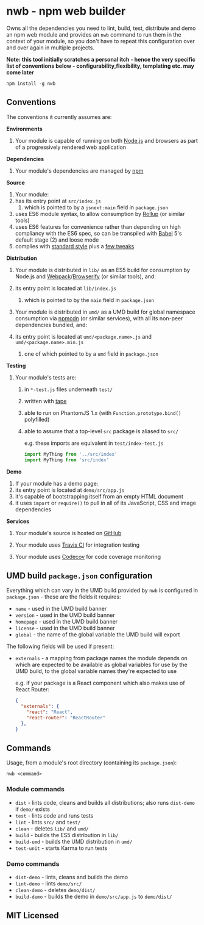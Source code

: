 # nwb - npm web builder

Owns all the dependencies you need to lint, build, test, distribute and demo an npm web module and provides an `nwb` command to run them in the context of your module, so you don't have to repeat this configuration over and over again in multiple projects.

**Note: this tool initially scratches a personal itch - hence the very specific list of conventions below - configurability,flexibility, templating etc. may come later**

```
npm install -g nwb
```

## Conventions

The conventions it currently assumes are:

**Environments**

1. Your module is capable of running on both [Node.js](https://nodejs.or) and browsers as part of a progressively rendered web application

**Dependencies**

1. Your module's dependencies are managed by [npm](https://www.npmjs.com/)

**Source**

1. Your module:
  1. has its entry point at `src/index.js`
     1. which is pointed to by a `jsnext:main` field in `package.json`
  1. uses ES6 module syntax, to allow consumption by [Rollup](https://github.com/rollup/rollup) (or similar tools)
  1. uses ES6 features for convenience rather than depending on high compliancy with the ES6 spec, so can be transpiled with [Babel](http://babeljs.io) 5's default stage (2) and loose mode
  1. complies with [standard style](https://github.com/feross/standard) plus a [few tweaks](https://github.com/insin/nwb/blob/master/.eslintrc)

**Distribution**

1. Your module is distributed in `lib/` as an ES5 build for consumption by Node.js and [Webpack](https://github.com/webpack/webpack/)/[Browserify](https://github.com/substack/node-browserify) (or similar tools), and:
  1. its entry point is located at `lib/index.js`
     1. which is pointed to by the `main` field in `package.json`

1. Your module is distributed in `umd/` as a UMD build for global namespace consumption via [npmcdn](https://npmcdn.com) (or similar services), with all its non-peer dependencies bundled, and:
  1. its entry point is located at `umd/<package.name>.js` and `umd/<package.name>.min.js`
     1. one of which pointed to by a `umd` field in `package.json`

**Testing**

1. Your module's tests are:
   1. in `*-test.js` files underneath `test/`
   1. written with [tape](https://github.com/substack/tape)
   1. able to run on PhantomJS 1.x (with `Function.prototype.bind()` polyfilled)
   1. able to assume that a top-level `src` package is aliased to `src/`

      e.g. these imports are equivalent in `test/index-test.js`

      ```javascript
      import MyThing from '../src/index'
      import MyThing from 'src/index'
      ```

**Demo**

1. If your module has a demo page:
  1. its entry point is located at `demo/src/app.js`
  1. it's capable of bootstrapping itself from an empty HTML document
  1. it uses `import` or `require()` to pull in all of its JavaScript, CSS and image dependencies

**Services**

1. Your module's source is hosted on [GitHub](https://github.com)

1. Your module uses [Travis CI](https://travis-ci.org/) for integration testing

1. Your module uses [Codecov](https://codecov.io) for code coverage monitoring

## UMD build `package.json` configuration

Everything which can vary in the UMD build provided by `nwb` is configured in `package.json` - these are the fields it requires:

* `name` - used in the UMD build banner
* `version` - used in the UMD build banner
* `homepage` - used in the UMD build banner
* `license` - used in the UMD build banner
* `global` - the name of the global variable the UMD build will export

The following fields will be used if present:

* `externals` - a mapping from package names the module depends on which are expected to be available as global variables for use by the UMD build, to the global variable names they're expected to use

  e.g. if your package is a React component which also makes use of React Router:

  ```json
  {
    "externals": {
      "react": "React",
      "react-router": "ReactRouter"
    },
  }
  ```

## Commands

Usage, from a module's root directory (containing its `package.json`):

```
nwb <command>
```

### Module commands

* `dist` - lints code, cleans and builds all distributions; also runs `dist-demo` if `demo/` exists
* `test` - lints code and runs tests
* `lint` - lints `src/` and `test/`
* `clean` - deletes `lib/` and `umd/`
* `build` - builds the ES5 distribution in `lib/`
* `build-umd` - builds the UMD distribution in `umd/`
* `test-unit` - starts Karma to run tests

### Demo commands

* `dist-demo` - lints, cleans and builds the demo
* `lint-demo` - lints `demo/src/`
* `clean-demo` - deletes `demo/dist/`
* `build-demo` - builds the demo in `demo/src/app.js` to `demo/dist/`

## MIT Licensed
